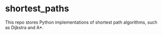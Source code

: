 # shortest_paths
This repo stores Python implementations of shortest path algorithms, such as Dijkstra and A*.
